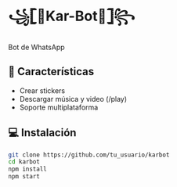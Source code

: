 # ꧁𓊈🍃Kar-Bot🍃𓊉꧂

Bot de WhatsApp

## 🚀 Características

- Crear stickers
- Descargar música y video (/play)
- Soporte multiplataforma

## 💻 Instalación

```bash
git clone https://github.com/tu_usuario/karbot
cd karbot
npm install
npm start
